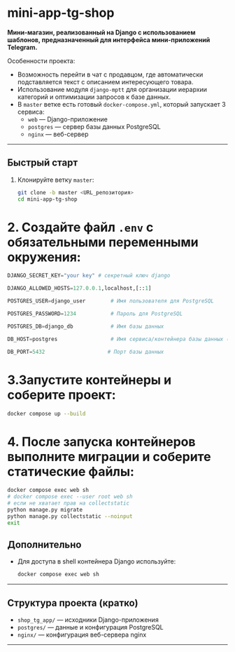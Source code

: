# mini-app-tg-shop

**Мини-магазин, реализованный на Django с использованием шаблонов, предназначенный для интерфейса мини-приложений Telegram.**

Особенности проекта:  
- Возможность перейти в чат с продавцом, где автоматически подставляется текст с описанием интересующего товара.  
- Использование модуля `django-mptt` для организации иерархии категорий и оптимизации запросов к базе данных.  
- В `master` ветке есть готовый `docker-compose.yml`, который запускает 3 сервиса:  
  - `web` — Django-приложение  
  - `postgres` — сервер базы данных PostgreSQL  
  - `nginx` — веб-сервер

---

## Быстрый старт

1. Клонируйте ветку `master`:  
   ```bash
   git clone -b master <URL_репозитория>
   cd mini-app-tg-shop

# 2. Создайте файл `.env` с обязательными переменными окружения:

``` python
DJANGO_SECRET_KEY="your key" # секретный ключ django

DJANGO_ALLOWED_HOSTS=127.0.0.1,localhost,[::1]

POSTGRES_USER=django_user        # Имя пользователя для PostgreSQL

POSTGRES_PASSWORD=1234           # Пароль для PostgreSQL

POSTGRES_DB=django_db            # Имя базы данных

DB_HOST=postgres                 # Имя сервиса/контейнера базы данных (не менять)

DB_PORT=5432                    # Порт базы данных
```

# 3.Запустите контейнеры и соберите проект:

 ```bash
 docker compose up --build
 ```

# 4. После запуска контейнеров выполните миграции и соберите статические файлы:

 ```bash
 docker compose exec web sh
 # docker compose exec --user root web sh
 # если не хватает прав на collectstatic
 python manage.py migrate
 python manage.py collectstatic --noinput
 exit
 ```


## Дополнительно

* Для доступа в shell контейнера Django используйте:

  ```bash
  docker compose exec web sh
  ```

---

## Структура проекта (кратко)

* `shop_tg_app/` — исходники Django-приложения
* `postgres/` — данные и конфигурация PostgreSQL
* `nginx/` — конфигурация веб-сервера nginx

---


